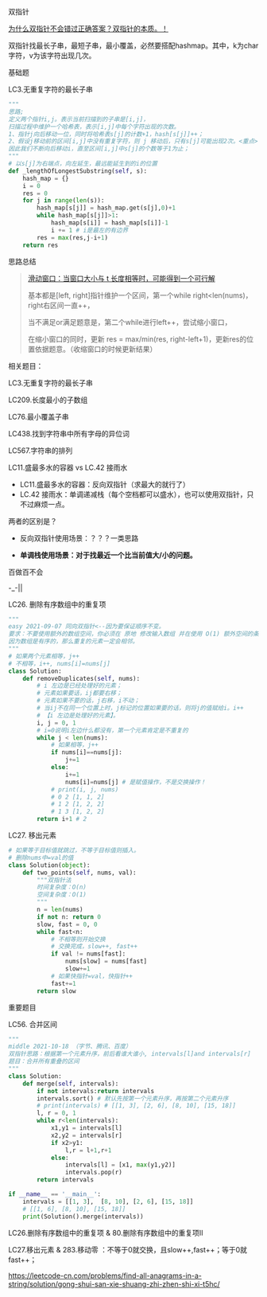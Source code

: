 双指针

[为什么双指针不会错过正确答案？双指针的本质。！](https://leetcode-cn.com/problems/sum-of-square-numbers/solution/shuang-zhi-zhen-de-ben-zhi-er-wei-ju-zhe-ebn3/)

双指针找最长子串，最短子串，最小覆盖，必然要搭配hashmap。其中，k为char字符，v为该字符出现几次。

基础题

LC3.无重复字符的最长子串

```python
"""
思路;
定义两个指针i,j。表示当前扫描到的子串是[i,j]，
扫描过程中维护一个哈希表，表示[i,j]中每个字符出现的次数。
1、指针j向后移动一位，同时将哈希表s[j]的计数+1，hash[s[j]]++；
2、假设j移动前的区间[i,j]中没有重复字符，则 j 移动后，只有s[j]可能出现2次。<重点>
因此我们不断向后移动i，直至区间[i,j]中s[j]的个数等于1为止；
"""
# 以s[j]为右端点，向左延生，最远能延生到的i的位置
def _lengthOfLongestSubstring(self, s):
    hash_map = {}
    i = 0
    res = 0
    for j in range(len(s)):
        hash_map[s[j]] = hash_map.get(s[j],0)+1
        while hash_map[s[j]]>1:
            hash_map[s[i]] = hash_map[s[i]]-1
            i += 1 # i是最左的有边界
        res = max(res,j-i+1)
    return res
```

思路总结

> [滑动窗口：当窗口大小与 t 长度相等时，可能得到一个可行解](https://leetcode-cn.com/problems/permutation-in-string/solution/zi-fu-chuan-de-pai-lie-hua-dong-chuang-k-sos8/)
>
> 基本都是[left, right]指针维护一个区间，第一个while right<len(nums)，right右区间一直++，
>
> 当不满足or满足题意是，第二个while进行left++，尝试缩小窗口，
>
> 在缩小窗口的同时，更新 res = max/min(res, right-left+1)，更新res的位置依据题意。（收缩窗口的时候更新结果）

相关题目：

LC3.无重复字符的最长子串

LC209.长度最小的子数组

LC76.最小覆盖子串

LC438.找到字符串中所有字母的异位词

LC567.字符串的排列





LC11.盛最多水的容器 vs LC.42 接雨水

- LC11.盛最多水的容器：反向双指针（求最大的就行了）
- LC.42 接雨水：单调递减栈（每个空档都可以盛水），也可以使用双指针，只不过麻烦一点。

两者的区别是？

- 反向双指针使用场景：？？？一类思路

- **单调栈使用场景：对于找最近一个比当前值大/小的问题。**





百做百不会

-_-||

LC26. 删除有序数组中的重复项

```python
"""
easy 2021-09-07 同向双指针<--因为要保证顺序不变。
要求：不要使用额外的数组空间，你必须在 原地 修改输入数组 并在使用 O(1) 额外空间的条件下完成。
因为数组是有序的，那么重复的元素一定会相邻。
"""
# 如果两个元素相等，j++
# 不相等，i++, nums[i]=nums[j]
class Solution:
    def removeDuplicates(self, nums):
        # i 左边是已经处理好的元素；
        # 元素如果要话，ij都要右移；
        # 元素如果不要的话，j右移，i不动；
        # 当ij不在同一个位置上时，j标记的位置如果要的话，则将j的值赋给i。i++
        # 【i 左边是处理好的元素】。
        i, j = 0, 1
        # i=0说明i左边什么都没有，第一个元素肯定是不重复的
        while j < len(nums):
            # 如果相等，j++
            if nums[i]==nums[j]:
                j+=1
            else:
                i+=1
                nums[i]=nums[j] # 是赋值操作，不是交换操作！
            # print(i, j, nums)
            # 0 2 [1, 1, 2]
            # 1 2 [1, 2, 2]
            # 1 3 [1, 2, 2]
        return i+1 # 2
```

LC27. 移出元素

```python
# 如果等于目标值就跳过，不等于目标值则插入。
# 删除nums中=val的值
class Solution(object):
    def two_points(self, nums, val):
        """双指针法
        时间复杂度：O(n)
        空间复杂度：O(1)
        """
        n = len(nums)
        if not n: return 0
        slow, fast = 0, 0
        while fast<n:
            # 不相等则开始交换
            # 交换完成，slow++, fast++
            if val != nums[fast]:
                nums[slow] = nums[fast]
                slow+=1
            # 如果快指针=val，快指针++
            fast+=1
        return slow
```



重要题目

LC56. 合并区间

```python
"""
middle 2021-10-18 （字节、腾讯、百度）
双指针思路：根据第一个元素升序，前后看谁大谁小, intervals[l]and intervals[r]
题目：合并所有重叠的区间
"""
class Solution:
    def merge(self, intervals):
        if not intervals:return intervals
        intervals.sort() # 默认先按第一个元素升序，再按第二个元素升序
        # print(intervals) # [[1, 3], [2, 6], [8, 10], [15, 18]]
        l, r = 0, 1
        while r<len(intervals):
            x1,y1 = intervals[l]
            x2,y2 = intervals[r]
            if x2>y1:
                l,r = l+1,r+1
            else:
                intervals[l] = [x1, max(y1,y2)]
                intervals.pop(r)
        return intervals

if __name__ == '__main__':
    intervals = [[1, 3],  [8, 10], [2, 6], [15, 18]]
    # [[1, 6], [8, 10], [15, 18]]
    print(Solution().merge(intervals))
```

LC26.删除有序数组中的重复项 & 80.删除有序数组中的重复项II

LC27.移出元素 & 283.移动零 ：不等于0就交换，且slow++,fast++；等于0就fast++；





https://leetcode-cn.com/problems/find-all-anagrams-in-a-string/solution/gong-shui-san-xie-shuang-zhi-zhen-shi-xi-t5hc/
